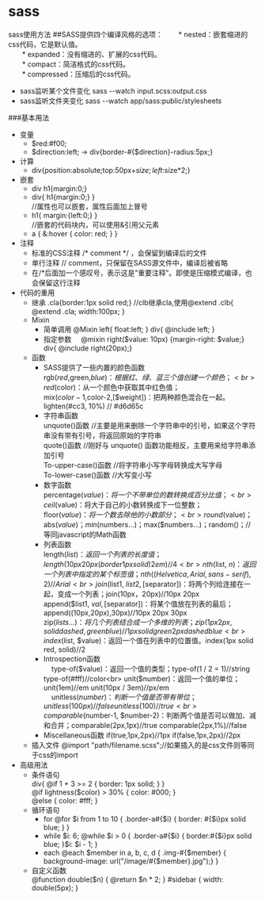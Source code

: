 # sass
sass使用方法
##SASS提供四个编译风格的选项：
　　* nested：嵌套缩进的css代码，它是默认值。<br>
　　* expanded：没有缩进的、扩展的css代码。<br>
　　* compact：简洁格式的css代码。<br>
　　* compressed：压缩后的css代码。<br>
  
+ sass监听某个文件变化
    sass --watch input.scss:output.css
+ sass监听文件夹变化
    sass --watch app/sass:public/stylesheets

###基本用法
+ 变量
  * $red:#f00;
  * $direction:left;  ->  div{border-#{$direction}-radius:5px;}
+ 计算
    * div{position:absolute;top:50px+$size;left:$size*2;}
+ 嵌套
    * div h1{margin:0;}<br>
    * div{ h1{margin:0;} }<br>
    //属性也可以嵌套，属性后面加上冒号
    * h1{ margin:{left:0;} } <br>
     //嵌套的代码块内，可以使用&引用父元素
    * a { &:hover { color: red; } }<br>
+ 注释
    * 标准的CSS注释 /* comment */ ，会保留到编译后的文件
    * 单行注释 // comment，只保留在SASS源文件中，编译后被省略
    * 在/*后面加一个感叹号，表示这是"重要注释"。即使是压缩模式编译，也会保留这行注释
+ 代码的重用
    * 继承
      .cla{border:1px solid red;}
      //clb继承cla,使用@extend
      .clb{ @extend .cla; width:100px; }
    * Mixin
      * 简单调用
      @Mixin left{ float:left; }
      div{ @include left; }
      * 指定参数
      @mixin right($value: 10px) {margin-right: $value;}
      div{ @include right(20px);}
    * 函数
      * SASS提供了一些内置的颜色函数<br>
       rgb($red,$green,$blue)：根据红、绿、蓝三个值创建一个颜色；<br>
       red($color)：从一个颜色中获取其中红色值；<br>
       mix($color-1,$color-2,[$weight])：把两种颜色混合在一起。<br>
       lighten(#cc3, 10%) // #d6d65c<br>
      * 字符串函数<br>
       unquote()函数 //主要是用来删除一个字符串中的引号，如果这个字符串没有带有引号，将返回原始的字符串<br>
       quote()函数   //刚好与  unquote()  函数功能相反，主要用来给字符串添加引号<br>
       To-upper-case()函数 //将字符串小写字母转换成大写字母<br>
       To-lower-case()函数 //大写变小写<br>
      * 数字函数<br>
       percentage($value)：将一个不带单位的数转换成百分比值；<br>
       ceil($value)：将大于自己的小数转换成下一位整数；<br>
       floor($value)：将一个数去除他的小数部分；<br>
       round($value)；abs($value)；min($numbers…)；max($numbers…)；random()；//等同javascript的Math函数
      * 列表函数<br>
       length($list)：返回一个列表的长度值；length(10px 20px (border 1px solid) 2em)//4<br>
       nth($list, $n)：返回一个列表中指定的某个标签值；nth((Helvetica,Arial,sans-serif),2)//Arial<br>
       join($list1, $list2, [$separator])：将两个列给连接在一起，变成一个列表；join(10px，20px)//10px 20px<br>
       append($list1, $val, [$separator])：将某个值放在列表的最后；append((10px,20px),30px)//10px 20px 30px<br>
       zip($lists…)：将几个列表结合成一个多维的列表；zip(1px 2px,solid dashed,green blue)//1px solid green 2px dashed blue<br>
       index($list, $value)：返回一个值在列表中的位置值。index(1px solid red, solid)//2<br>
      * Introspection函数<br>
       type-of($value)：返回一个值的类型；type-of(1 / 2 = 1)//string  type-of(#fff)//color<br>
       unit($number)：返回一个值的单位；unit(1em)//em  unit(10px / 3em)//px/em<br>
       unitless($number)：判断一个值是否带有带位；unitless(100px)//false  unitless(100)//true<br>
       comparable($number-1, $number-2)：判断两个值是否可以做加、减和合并；comparable(2px,1px)//true  comparable(2px,1%)//false<br>
      * Miscellaneous函数
       if(true,1px,2px)//1px  if(false,1px,2px)//2px
    * 插入文件
      @import "path/filename.scss";//如果插入的是css文件则等同于css的import
+ 高级用法  
    * 条件语句<br>
      div{ @if 1 + 3 >= 2 { border: 1px solid; } }<br>
      @if lightness($color) > 30% { color: #000; } <br>
      @else { color: #fff; }
    * 循环语句
      * for 
         @for $i from 1 to 10 { .border-a#{$i} { border: #{$i}px solid blue; } }
      * while
         $i: 6;
         @while $i > 0 { .border-a#{$i} { border:#{$i}px solid blue; }$i: $i - 1; }
      * each
         @each $member in a, b, c, d { .img-#{$member} { background-image: url("/image/#{$member}.jpg");} }  
    * 自定义函数<br>
       @function double($n) { @return $n * 2; }
       \#sidebar { width: double(5px); }

